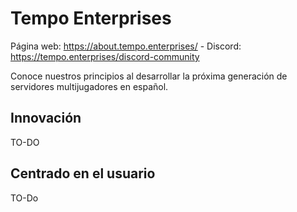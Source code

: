 # Tempo Enterprises

Página web: https://about.tempo.enterprises/ - Discord: https://tempo.enterprises/discord-community

Conoce nuestros principios al desarrollar la próxima generación de servidores multijugadores en español.

## Innovación
TO-DO

## Centrado en el usuario
TO-Do

## 
